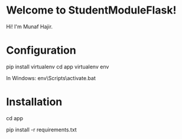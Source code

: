 # Welcome to StudentModuleFlask!

Hi! I'm Munaf Hajir.


# Configuration

pip install virtualenv
cd app
virtualenv env

In Windows:
env\Scripts\activate.bat


# Installation

cd app

pip install -r requirements.txt
